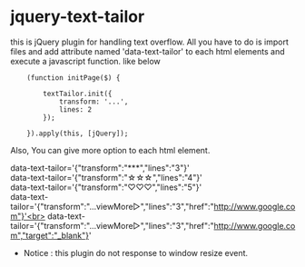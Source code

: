 # jquery-text-tailor

this is jQuery plugin for handling text overflow.
All you have to do is import files and add attribute named 'data-text-tailor' to each html elements and execute a javascript function. like below

        (function initPage($) {

            textTailor.init({
                transform: '...',
                lines: 2
            });

        }).apply(this, [jQuery]);
        
Also, You can give more option to each html element.

data-text-tailor='{"transform":"***","lines":"3"}'<br>
data-text-tailor='{"transform":"☆☆☆","lines":"4"}'<br>
data-text-tailor='{"transform":"♡♡♡","lines":"5"}'<br>
data-text-tailor='{"transform":"...viewMore▷","lines":"3","href":"http://www.google.com"}'<br>
data-text-tailor='{"transform":"...viewMore▷","lines":"3","href":"http://www.google.com","target":"_blank"}'

* Notice : this plugin do not response to window resize event.
